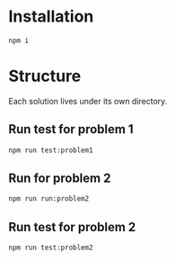 # Installation

```
npm i
```

# Structure

Each solution lives under its own directory.

## Run test for problem 1

```sh
npm run test:problem1
```

## Run for problem 2

```sh
npm run run:problem2
```


## Run test for problem 2

```sh
npm run test:problem2
```
